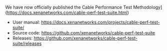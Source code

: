 We have now officially published the Cable Performance Test Methodology](https://docs.xenanetworks.com/cable-perf-test-suite.html)

* User manual: https://docs.xenanetworks.com/projects/cable-perf-test-suite/
* Source code: https://github.com/xenanetworks/cable-perf-test-suite
* Releases: https://github.com/xenanetworks/cable-perf-test-suite/releases
